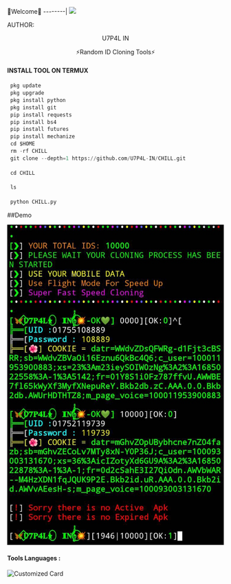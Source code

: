 🌺Welcome🌺
--------|
![](https://media.tenor.com/iVCiM9W7cvYAAAAd/welcome.gif)



AUTHOR:
<p align="center">
U7P4L IN 

</br>
<p align="center">
      ⚡Random ID Cloning Tools⚡

</p>
  
#### INSTALL TOOL ON TERMUX
```python
 pkg update
 pkg upgrade
 pkg install python
 pkg install git
 pip install requests
 pip install bs4
 pip install futures
 pip install mechanize
 cd $HOME 
 rm -rf CHILL
 git clone --depth=1 https://github.com/U7P4L-IN/CHILL.git

 cd CHILL

 ls

 python CHILL.py
```

##Demo


<p align="center"><img src="https://github.com/U7P4L-IN/CHILL/blob/main/IMG_20230527_144811.jpg">

#### Tools Languages :

![Customized Card](https://github-readme-stats.vercel.app/api/pin?username=U7P4L-IN&repo=CHILL&title_color=fff&icon_color=f9f9f9&text_color=9f9f9f&bg_color=151515)
